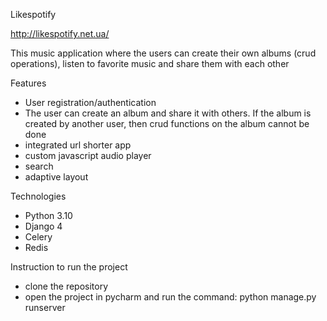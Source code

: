 Likespotify

http://likespotify.net.ua/

This music application where the users can create their own albums (crud operations), listen to 
favorite music and share them with each other

Features

- User registration/authentication
- The user can create an album and share it with others.
If the album is created by another user, then crud functions 
on the album cannot be done
- integrated url shorter app
- custom javascript audio player
- search
- adaptive layout

Technologies

- Python 3.10
- Django 4
- Celery
- Redis


Instruction to run the project

- clone the repository
- open the project in pycharm and run the command:
python manage.py runserver
